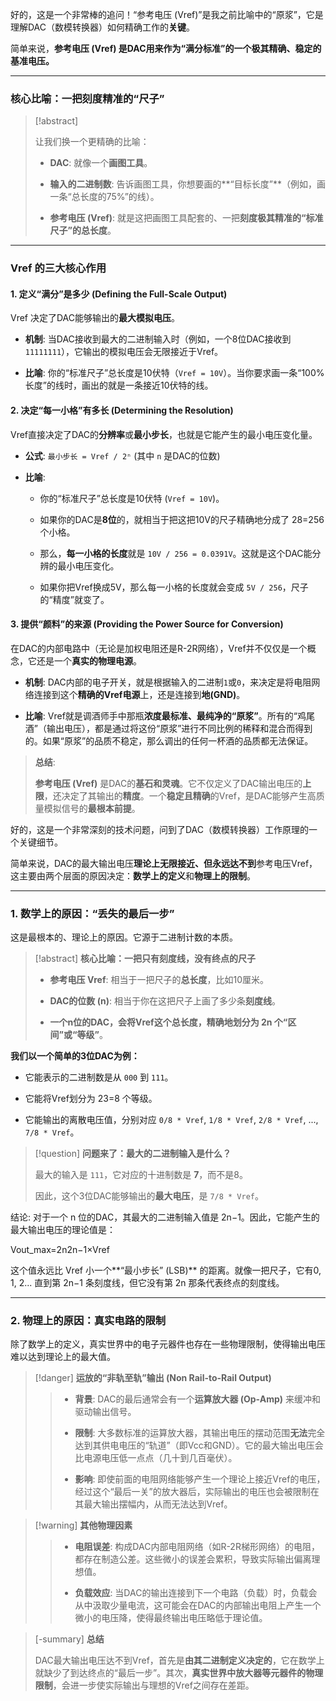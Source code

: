 好的，这是一个非常棒的追问！“参考电压 (Vref)”是我之前比喻中的“原浆”，它是理解DAC（数模转换器）如何精确工作的**关键**。

简单来说，**参考电压 (Vref) 是DAC用来作为“满分标准”的一个极其精确、稳定的基准电压。**

---

### **核心比喻：一把刻度精准的“尺子”**

> [!abstract]
> 
> 让我们换一个更精确的比喻：
> 
> - **DAC**: 就像一个**画图工具**。
>     
> - **输入的二进制数**: 告诉画图工具，你想要画的**“目标长度”**（例如，画一条“总长度的75%”的线）。
>     
> - **参考电压 (Vref)**: 就是这把画图工具配套的、一把**刻度极其精准的“标准尺子”的总长度**。
>     

---

### **Vref 的三大核心作用**

#### 1. 定义“满分”是多少 (Defining the Full-Scale Output)

Vref 决定了DAC能够输出的**最大模拟电压**。

- **机制**: 当DAC接收到最大的二进制输入时（例如，一个8位DAC接收到`11111111`），它输出的模拟电压会无限接近于Vref。
    
- **比喻**: 你的“标准尺子”总长度是10伏特（`Vref = 10V`）。当你要求画一条“100%长度”的线时，画出的就是一条接近10伏特的线。
    

#### 2. 决定“每一小格”有多长 (Determining the Resolution)

Vref直接决定了DAC的**分辨率**或**最小步长**，也就是它能产生的最小电压变化量。

- **公式**: `最小步长 = Vref / 2ⁿ` (其中 `n` 是DAC的位数)
    
- **比喻**:
    
    - 你的“标准尺子”总长度是10伏特 (`Vref = 10V`)。
        
    - 如果你的DAC是**8位**的，就相当于把这把10V的尺子精确地分成了 28=256 个小格。
        
    - 那么，**每一小格的长度**就是 `10V / 256 = 0.0391V`。这就是这个DAC能分辨的最小电压变化。
        
    - 如果你把Vref换成5V，那么每一小格的长度就会变成 `5V / 256`，尺子的“精度”就变了。
        

#### 3. 提供“颜料”的来源 (Providing the Power Source for Conversion)

在DAC的内部电路中（无论是加权电阻还是R-2R网络），Vref并不仅仅是一个概念，它还是一个**真实的物理电源**。

- **机制**: DAC内部的电子开关，就是根据输入的二进制`1`或`0`，来决定是将电阻网络连接到这个**精确的Vref电源**上，还是连接到**地(GND)**。
    
- **比喻**: Vref就是调酒师手中那瓶**浓度最标准、最纯净的“原浆”**。所有的“鸡尾酒”（输出电压），都是通过将这份“原浆”进行不同比例的稀释和混合而得到的。如果“原浆”的品质不稳定，那么调出的任何一杯酒的品质都无法保证。
    

> **总结**:
> 
> **参考电压 (Vref)** 是DAC的**基石和灵魂**。它不仅定义了DAC输出电压的**上限**，还决定了其输出的**精度**。一个**稳定且精确**的Vref，是DAC能够产生高质量模拟信号的**最根本前提**。

好的，这是一个非常深刻的技术问题，问到了DAC（数模转换器）工作原理的一个关键细节。

简单来说，DAC的最大输出电压**理论上无限接近、但永远达不到**参考电压Vref，这主要由两个层面的原因决定：**数学上的定义**和**物理上的限制**。

---

### **1. 数学上的原因：“丢失的最后一步”**

这是最根本的、理论上的原因。它源于二进制计数的本质。

> [!abstract] **核心比喻：一把只有刻度线，没有终点的尺子**
> 
> - **参考电压 Vref**: 相当于一把尺子的**总长度**，比如10厘米。
>     
> - **DAC的位数 (n)**: 相当于你在这把尺子上画了多少条**刻度线**。
>     
> - **一个n位的DAC，会将Vref这个总长度，精确地划分为 2n 个“区间”或“等级”**。
>     

**我们以一个简单的3位DAC为例：**

- 它能表示的二进制数是从 `000` 到 `111`。
    
- 它能将Vref划分为 23=8 个等级。
    
- 它能输出的离散电压值，分别对应 `0/8 * Vref`, `1/8 * Vref`, `2/8 * Vref`, ..., `7/8 * Vref`。
    

> [!question] **问题来了：最大的二进制输入是什么？**
> 
> 最大的输入是 `111`，它对应的十进制数是 **7**，而不是8。
> 
> 因此，这个3位DAC能够输出的**最大电压**，是 `7/8 * Vref`。

结论: 对于一个 n 位的DAC，其最大的二进制输入值是 2n−1。因此，它能产生的最大输出电压的理论值是：

Vout_max​=2n2n−1​×Vref​

这个值永远比 Vref 小一个**“最小步长” (LSB)** 的距离。就像一把尺子，它有0, 1, 2... 直到第 2n−1 条刻度线，但它没有第 2n 那条代表终点的刻度线。

---

### **2. 物理上的原因：真实电路的限制**

除了数学上的定义，真实世界中的电子元器件也存在一些物理限制，使得输出电压难以达到理论上的最大值。

> [!danger] **运放的“非轨至轨”输出 (Non Rail-to-Rail Output)**
> 
> > - **背景**: DAC的最后通常会有一个**运算放大器 (Op-Amp)** 来缓冲和驱动输出信号。
> >     
> > - **限制**: 大多数标准的运算放大器，其输出电压的摆动范围**无法**完全达到其供电电压的“轨道”（即Vcc和GND）。它的最大输出电压会比电源电压低一点点（几十到几百毫伏）。
> >     
> > - **影响**: 即使前面的电阻网络能够产生一个理论上接近Vref的电压，经过这个“最后一关”的放大器后，实际输出的电压也会被限制在其最大输出摆幅内，从而无法达到Vref。
> >     

> [!warning] **其他物理因素**
> 
> > - **电阻误差**: 构成DAC内部电阻网络（如R-2R梯形网络）的电阻，都存在制造公差。这些微小的误差会累积，导致实际输出偏离理想值。
> >     
> > - **负载效应**: 当DAC的输出连接到下一个电路（负载）时，负载会从中汲取少量电流，这可能会在DAC的内部输出电阻上产生一个微小的电压降，使得最终输出电压略低于理论值。
> >     

> [-summary] **总结**
> 
> DAC最大输出电压达不到Vref，首先是**由其二进制定义决定的**，它在数学上就缺少了到达终点的“最后一步”。其次，**真实世界中放大器等元器件的物理限制**，会进一步使实际输出与理想的Vref之间存在差距。